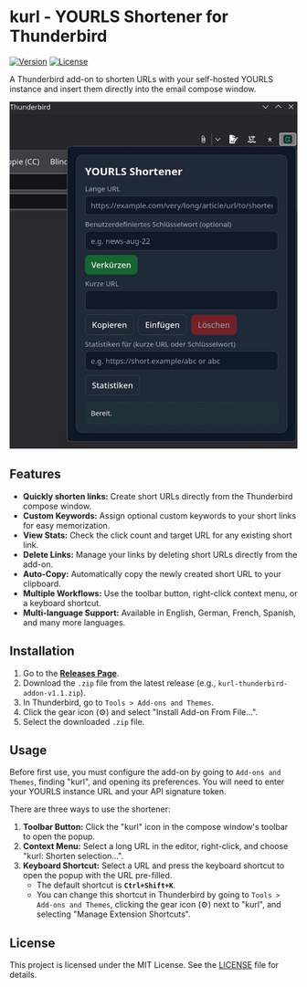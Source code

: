 # kurl - YOURLS Shortener for Thunderbird

[![Version](https://img.shields.io/badge/version-1.1-blue.svg)](https://github.com/gerald-drissner/kurl-thunderbird-addon/releases)
[![License](https://img.shields.io/badge/license-MIT-green.svg)](LICENSE)

A Thunderbird add-on to shorten URLs with your self-hosted YOURLS instance and insert them directly into the email compose window.

![Screenshot of the kurl add-on popup](assets/kurl-thunderbird-add-on-screenshot.jpg)

## Features

* **Quickly shorten links:** Create short URLs directly from the Thunderbird compose window.
* **Custom Keywords:** Assign optional custom keywords to your short links for easy memorization.
* **View Stats:** Check the click count and target URL for any existing short link.
* **Delete Links:** Manage your links by deleting short URLs directly from the add-on.
* **Auto-Copy:** Automatically copy the newly created short URL to your clipboard.
* **Multiple Workflows:** Use the toolbar button, right-click context menu, or a keyboard shortcut.
* **Multi-language Support:** Available in English, German, French, Spanish, and many more languages.

## Installation

1.  Go to the [**Releases Page**](https://github.com/gerald-drissner/kurl-thunderbird-addon/releases).
2.  Download the `.zip` file from the latest release (e.g., `kurl-thunderbird-addon-v1.1.zip`).
3.  In Thunderbird, go to `Tools > Add-ons and Themes`.
4.  Click the gear icon (⚙️) and select "Install Add-on From File...".
5.  Select the downloaded `.zip` file.

## Usage

Before first use, you must configure the add-on by going to `Add-ons and Themes`, finding "kurl", and opening its preferences. You will need to enter your YOURLS instance URL and your API signature token.

There are three ways to use the shortener:

1.  **Toolbar Button:** Click the "kurl" icon in the compose window's toolbar to open the popup.
2.  **Context Menu:** Select a long URL in the editor, right-click, and choose "kurl: Shorten selection…".
3.  **Keyboard Shortcut:** Select a URL and press the keyboard shortcut to open the popup with the URL pre-filled.
    * The default shortcut is **`Ctrl+Shift+K`**.
    * You can change this shortcut in Thunderbird by going to `Tools > Add-ons and Themes`, clicking the gear icon (⚙️) next to "kurl", and selecting "Manage Extension Shortcuts".

## License

This project is licensed under the MIT License. See the [LICENSE](LICENSE) file for details.

